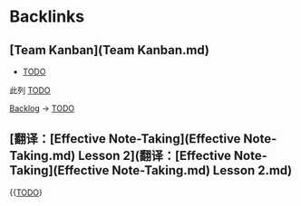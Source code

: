 
# Backlinks
## [Team Kanban](Team Kanban.md)
- [TODO](TODO.md)

此列 [TODO](TODO.md)

[Backlog](Backlog.md) -> [TODO](TODO.md)

## [翻译：[Effective Note-Taking](Effective Note-Taking.md) Lesson 2](翻译：[Effective Note-Taking](Effective Note-Taking.md) Lesson 2.md)
{{[TODO](TODO.md)}

